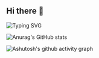 ## Hi there 👋
![Typing SVG](https://readme-typing-svg.demolab.com/?lines=给岁月以文明;而不是给文明以岁月)

![Anurag's GitHub stats](https://github-readme-stats.vercel.app/api?username=ff66ccff)

![Ashutosh's github activity graph](https://github-readme-activity-graph.vercel.app/graph?username=ff66ccff)
